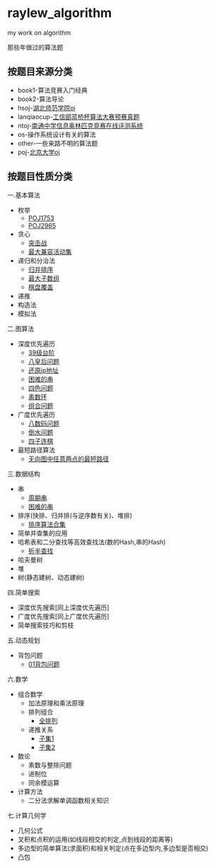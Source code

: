# raylew_algorithm
my work on algorithm

那些年做过的算法题
## 按题目来源分类
* book1-算法竞赛入门经典
* book2-算法导论
* hsoj-[湖北师范学院oj](http://www.cs.hbnu.edu.cn/hsoj)
* lanqiaocup-[工信部蓝桥杯算法大赛预赛真题](http://www.lanqiao.org)
* ntoj-[南通中学信息奥林匹克竞赛在线评测系统](http://www.ntnoi.cn:8080/acmhome/welcome.do?method=index)
* os-操作系统设计有关的算法
* other-一些来路不明的算法题
* poj-[北京大学oj](http://poj.org)

## 按题目性质分类
一.基本算法
* 枚举
  * [POJ1753](https://github.com/aishangzoulu/raylew_algorithm/blob/master/src/main/java/com/raylew/algorithm/poj/POJ1753.java) 
  * [POJ2965](https://github.com/aishangzoulu/raylew_algorithm/blob/master/src/main/java/com/raylew/algorithm/poj/POJ2965.java)
* 贪心
  * [突击战](https://github.com/aishangzoulu/raylew_algorithm/blob/master/src/main/java/com/raylew/algorithm/book1/%E7%AA%81%E5%87%BB%E6%88%98.java)
  * [最大兼容活动集](https://github.com/aishangzoulu/raylew_algorithm/blob/master/src/main/java/com/raylew/algorithm/book1/%E6%9C%80%E5%A4%A7%E5%85%BC%E5%AE%B9%E6%B4%BB%E5%8A%A8%E9%9B%86.java)
* 递归和分治法
  * [归并排序](https://github.com/aishangzoulu/raylew_algorithm/blob/master/src/main/java/com/raylew/algorithm/book1/%E5%BD%92%E5%B9%B6%E6%8E%92%E5%BA%8F.java)
  * [最大子数组](https://github.com/aishangzoulu/raylew_algorithm/blob/master/src/main/java/com/raylew/algorithm/book1/%E6%9C%80%E5%A4%A7%E5%AD%90%E6%95%B0%E7%BB%84.java)
  * [棋盘覆盖](https://github.com/aishangzoulu/raylew_algorithm/blob/master/src/main/java/com/raylew/algorithm/book1/%E6%A3%8B%E7%9B%98%E8%A6%86%E7%9B%96.java)
* 递推
* 构造法
* 模拟法

二.图算法
* 深度优先遍历
  * [39级台阶](https://github.com/aishangzoulu/raylew_algorithm/blob/master/src/main/java/com/raylew/algorithm/lanqiaocup/LanQiao13_3.java)
  * [八皇后问题](https://github.com/aishangzoulu/raylew_algorithm/blob/master/src/main/java/com/raylew/algorithm/book1/%E5%85%AB%E6%95%B0%E7%A0%81%E9%97%AE%E9%A2%98.java)
  * [还原ip地址](https://github.com/aishangzoulu/raylew_algorithm/blob/master/src/main/java/com/raylew/algorithm/book1/%E8%BF%98%E5%8E%9FIP%E5%9C%B0%E5%9D%80.java)
  * [困难的串](https://github.com/aishangzoulu/raylew_algorithm/blob/master/src/main/java/com/raylew/algorithm/book1/%E5%9B%B0%E9%9A%BE%E7%9A%84%E4%B8%B2.java)
  * [四色问题](https://github.com/aishangzoulu/raylew_algorithm/blob/master/src/main/java/com/raylew/algorithm/book1/%E5%9B%9B%E8%89%B2%E9%97%AE%E9%A2%98.java)
  * [素数环](https://github.com/aishangzoulu/raylew_algorithm/blob/master/src/main/java/com/raylew/algorithm/book1/%E7%B4%A0%E6%95%B0%E7%8E%AF.java)
  * [组合问题](https://github.com/aishangzoulu/raylew_algorithm/blob/master/src/main/java/com/raylew/algorithm/book1/%E7%BB%84%E5%90%88%E9%97%AE%E9%A2%98.java)
* 广度优先遍历
  * [八数码问题](https://github.com/aishangzoulu/raylew_algorithm/blob/master/src/main/java/com/raylew/algorithm/book1/%E5%85%AB%E6%95%B0%E7%A0%81%E9%97%AE%E9%A2%98.java)
  * [倒水问题](https://github.com/aishangzoulu/raylew_algorithm/blob/master/src/main/java/com/raylew/algorithm/book1/%E5%80%92%E6%B0%B4%E9%97%AE%E9%A2%98.java)
  * [四子连棋](https://github.com/aishangzoulu/raylew_algorithm/blob/master/src/main/java/com/raylew/algorithm/book1/%E5%9B%9B%E5%AD%90%E8%BF%9E%E6%A3%8B.java)
* 最短路径算法
  * [无向图中任意两点的最短路径](https://github.com/aishangzoulu/raylew_algorithm/blob/master/src/main/java/com/raylew/algorithm/book2/Success_SQ.java) 
  
三.数据结构
* 串
  * [周期串](https://github.com/aishangzoulu/raylew_algorithm/blob/master/src/main/java/com/raylew/algorithm/book1/%E5%91%A8%E6%9C%9F%E4%B8%B2.java) 
  * [困难的串](https://github.com/aishangzoulu/raylew_algorithm/blob/master/src/main/java/com/raylew/algorithm/book1/%E5%9B%B0%E9%9A%BE%E7%9A%84%E4%B8%B2.java) 
* 排序(快排、归并排(与逆序数有关)、堆排)
  * [排序算法合集](https://github.com/aishangzoulu/raylew_algorithm/blob/master/src/main/java/com/raylew/algorithm/other/%E6%8E%92%E5%BA%8F%E7%AE%97%E6%B3%95%E9%9B%86%E5%90%88.java)
* 简单并查集的应用
* 哈希表和二分查找等高效查找法(数的Hash,串的Hash)
  * [折半查找](https://github.com/aishangzoulu/raylew_algorithm/blob/master/src/main/java/com/raylew/algorithm/book1/%E6%8A%98%E5%8D%8A%E6%9F%A5%E6%89%BE.java)
* 哈夫曼树
* 堆
* 树(静态建树、动态建树)

四.简单搜索
* 深度优先搜索[同上深度优先遍历]
* 广度优先搜索[同上广度优先遍历]
* 简单搜索技巧和剪枝

五.动态规划
* 背包问题
  * [01背包问题](https://github.com/aishangzoulu/raylew_algorithm/blob/master/src/main/java/com/raylew/algorithm/book1/P01%E8%83%8C%E5%8C%85.java)

六.数学
* 组合数学
	* 加法原理和乘法原理
	* 排列组合
	  * [全排列](https://github.com/aishangzoulu/raylew_algorithm/blob/master/src/main/java/com/raylew/algorithm/other/%E5%85%A8%E6%8E%92%E5%88%97.java) 
	* 递推关系
	  * [子集1](https://github.com/aishangzoulu/raylew_algorithm/blob/master/src/main/java/com/raylew/algorithm/other/%E5%AD%90%E9%9B%861.java)
	  * [子集2](https://github.com/aishangzoulu/raylew_algorithm/blob/master/src/main/java/com/raylew/algorithm/other/%E5%AD%90%E9%9B%862.java)
* 数论
	* 素数与整除问题
	* 进制位
	* 同余模运算
* 计算方法
	* 二分法求解单调函数相关知识

七.计算几何学
* 几何公式
* 叉积和点积的运用(如线段相交的判定,点到线段的距离等)
* 多边型的简单算法(求面积)和相关判定(点在多边型内,多边型是否相交)
* 凸包

